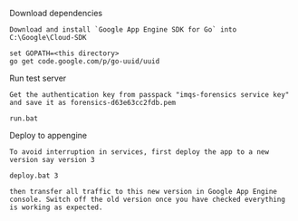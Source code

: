 Download dependencies

	Download and install `Google App Engine SDK for Go` into C:\Google\Cloud-SDK

	set GOPATH=<this directory>
	go get code.google.com/p/go-uuid/uuid

Run test server

	Get the authentication key from passpack "imqs-forensics service key" and save it as forensics-d63e63cc2fdb.pem

	run.bat

Deploy to appengine

	To avoid interruption in services, first deploy the app to a new version say version 3

	deploy.bat 3

	then transfer all traffic to this new version in Google App Engine console. Switch off the old version once you have checked everything is working as expected.
